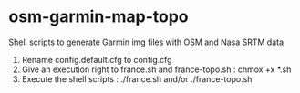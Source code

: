 osm-garmin-map-topo
===================

Shell scripts to generate Garmin img files with OSM and Nasa SRTM data 

1. Rename config.default.cfg to config.cfg
2. Give an execution right to france.sh and france-topo.sh : chmox +x *.sh
3. Execute the shell scripts : ./france.sh and/or ./france-topo.sh
